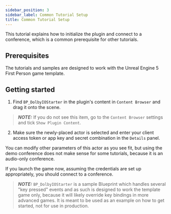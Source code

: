 ```yaml
---
sidebar_position: 3
sidebar_label: Common Tutorial Setup
title: Common Tutorial Setup
---
```


This tutorial explains how to initialize the plugin and connect to a conference, which is a common prerequisite for other tutorials.

## Prerequisites

The tutorials and samples are designed to work with the Unreal Engine 5 First Person game template.

## Getting started

1. Find `BP_DolbyIOStarter` in the plugin's content in `Content Browser` and drag it onto the scene.

> **_NOTE:_** If you do not see this item, go to the `Content Browser` settings and tick `Show Plugin Content`.

2. Make sure the newly-placed actor is selected and enter your client access token or app key and secret combination in the `Details` panel.

You can modify other parameters of this actor as you see fit, but using the demo conference does not make sense for some tutorials, because it is an audio-only conference.

If you launch the game now, assuming the credentials are set up appropriately, you should connect to a conference.

> **_NOTE:_** `BP_DolbyIOStarter` is a sample Blueprint which handles several "key pressed" events and as such is designed to work the template game only, because it will likely override key bindings in more advanced games. It is meant to be used as an example on how to get started, not for use in production.
